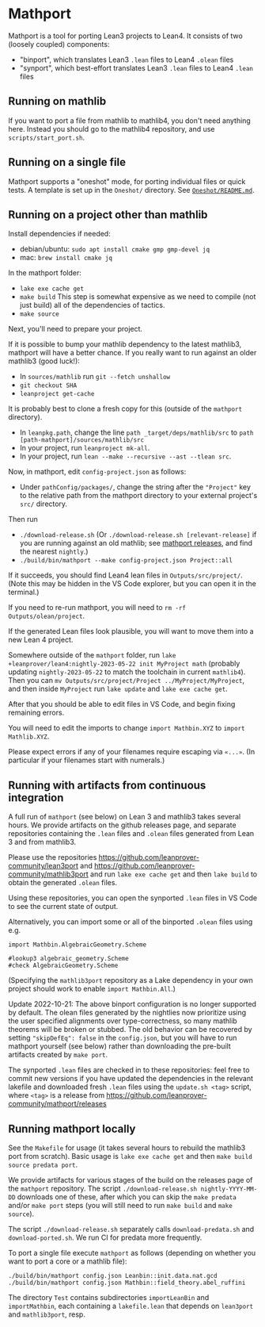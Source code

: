 # Mathport

Mathport is a tool for porting Lean3 projects to Lean4. It consists of two (loosely coupled) components:

- "binport", which translates Lean3 `.lean` files to Lean4 `.olean` files
- "synport", which best-effort translates Lean3 `.lean` files to Lean4 `.lean` files

## Running on mathlib

If you want to port a file from mathlib to mathlib4, you don't need anything here.
Instead you should go to the mathlib4 repository, and use `scripts/start_port.sh`.

## Running on a single file

Mathport supports a "oneshot" mode, for porting individual files or quick tests.
A template is set up in the `Oneshot/` directory. See [`Oneshot/README.md`](Oneshot/README.md).

## Running on a project other than mathlib

Install dependencies if needed:

- debian/ubuntu: `sudo apt install cmake gmp gmp-devel jq`
- mac: `brew install cmake jq`

In the mathport folder:

- `lake exe cache get`
- `make build`
  This step is somewhat expensive as we need to compile (not just build)
  all of the dependencies of tactics.
- `make source`

Next, you'll need to prepare your project.

If it is possible to bump your mathlib dependency to the latest mathlib3,
mathport will have a better chance.
If you really want to run against an older mathlib3 (good luck!):

- In `sources/mathlib` run `git --fetch unshallow`
- `git checkout SHA`
- `leanproject get-cache`

It is probably best to clone a fresh copy for this
(outside of the `mathport` directory).

- In `leanpkg.path`, change the line `path _target/deps/mathlib/src` to
  `path [path-mathport]/sources/mathlib/src`
- In your project, run `leanproject mk-all`.
- In your project, run `lean --make --recursive --ast --tlean src`.

Now, in mathport, edit `config-project.json` as follows:

- Under `pathConfig/packages/`, change the string after the `"Project"` key
  to the relative path from the mathport directory to your
  external project's `src/` directory.

Then run

- `./download-release.sh`
  (Or `./download-release.sh [relevant-release]`
  if you are running against an old mathlib;
  see [mathport releases](https://github.com/leanprover-community/mathport/releases),
  and find the nearest `nightly`.)
- `./build/bin/mathport --make config-project.json Project::all`

If it succeeds, you should find Lean4 lean files in `Outputs/src/project/`.
(Note this may be hidden in the VS Code explorer,
but you can open it in the terminal.)

If you need to re-run mathport, you will need to `rm -rf Outputs/olean/project`.

If the generated Lean files look plausible,
you will want to move them into a new Lean 4 project.

Somewhere outside of the `mathport` folder, run
`lake +leanprover/lean4:nightly-2023-05-22 init MyProject math`
(probably updating `nightly-2023-05-22`
to match the toolchain in current `mathlib4`).
Then you can `mv Outputs/src/project/Project ../MyProject/MyProject`,
and then inside `MyProject` run `lake update` and `lake exe cache get`.

After that you should be able to edit files in VS Code,
and begin fixing remaining errors.

You will need to edit the imports to change
`import Mathbin.XYZ` to `import Mathlib.XYZ`.

Please expect errors if any of your filenames require escaping via `«...»`.
(In particular if your filenames start with numerals.)

## Running with artifacts from continuous integration

A full run of `mathport` (see below) on Lean 3 and mathlib3 takes several hours.
We provide artifacts on the github releases page,
and separate repositories
containing the `.lean` files and `.olean` files generated from Lean 3 and from mathlib3.

Please use the repositories
https://github.com/leanprover-community/lean3port
and
https://github.com/leanprover-community/mathlib3port
and run `lake exe cache get` and then
`lake build` to obtain the generated `.olean` files.

Using these repositories, you can open the synported `.lean` files in VS Code
to see the current state of output.

Alternatively, you can import some or all of the binported `.olean` files
using e.g.

```lean
import Mathbin.AlgebraicGeometry.Scheme

#lookup3 algebraic_geometry.Scheme
#check AlgebraicGeometry.Scheme
```

(Specifying the `mathlib3port` repository as a Lake dependency in your own
project should work to enable `import Mathbin.All`.)

Update 2022-10-21: The above binport configuration is no longer supported by default.
The olean files generated by the nightlies now prioritize using the user specified alignments
over type-correctness, so many mathlib theorems will be broken or stubbed. The old behavior
can be recovered by setting `"skipDefEq": false` in the `config.json`, but you will have to
run mathport yourself (see below) rather than downloading the pre-built artifacts
created by `make port`.

The synported `.lean` files are checked in to these repositories:
feel free to commit new versions
if you have updated the dependencies in the relevant lakefile
and downloaded fresh `.lean` files using the `update.sh <tag>` script,
where `<tag>` is a release from https://github.com/leanprover-community/mathport/releases

## Running mathport locally

See the `Makefile` for usage (it takes several hours to rebuild the mathlib3 port from scratch).
Basic usage is `lake exe cache get` and then `make build source predata port`.

We provide artifacts for various stages of the build on the releases page of the `mathport` repository.
The script `./download-release.sh nightly-YYYY-MM-DD` downloads one of these,
after which you can skip the `make predata` and/or `make port` steps
(you will still need to run `make build` and `make source`).

The script `./download-release.sh` separately calls
`download-predata.sh` and `download-ported.sh`.
We run CI for predata more frequently.

To port a single file execute `mathport` as follows
(depending on whether you want to port a core or a mathlib file):
```
./build/bin/mathport config.json Leanbin::init.data.nat.gcd
./build/bin/mathport config.json Mathbin::field_theory.abel_ruffini
```

The directory `Test` contains subdirectories `importLeanBin` and `importMathbin`,
each containing a `lakefile.lean` that depends on `lean3port` and `mathlib3port`, resp.
